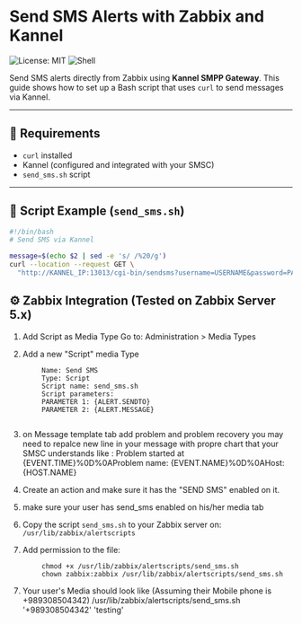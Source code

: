 # Send SMS Alerts with Zabbix and Kannel

![License: MIT](https://img.shields.io/badge/License-MIT-yellow.svg)
![Shell](https://img.shields.io/github/languages/top/Amiri83/zabbix_kannel)

Send SMS alerts directly from Zabbix using **Kannel SMPP Gateway**. This guide shows how to set up a Bash script that uses `curl` to send messages via Kannel.

---

## 🧰 Requirements

- `curl` installed
- Kannel (configured and integrated with your SMSC)
- `send_sms.sh` script

---

## 📝 Script Example (`send_sms.sh`)

```bash
#!/bin/bash
# Send SMS via Kannel

message=$(echo $2 | sed -e 's/ /%20/g') 
curl --location --request GET \
  "http://KANNEL_IP:13013/cgi-bin/sendsms?username=USERNAME&password=PASSWORD&from=SMSC_ACCOUNT&to=$1&text=$message"
```
## ⚙️ Zabbix Integration (Tested on Zabbix Server 5.x)

1. Add Script as Media Type
Go to: Administration > Media Types

2. Add a new "Script" media Type
```
		Name: Send SMS
		Type: Script
		Script name: send_sms.sh
		Script parameters:
		PARAMETER 1: {ALERT.SENDTO}
		PARAMETER 2: {ALERT.MESSAGE}
		
```


3. on Message template tab add problem and problem recovery you may need to repalce new line in your message with propre chart that your SMSC understands
like : Problem started at {EVENT.TIME}%0D%0AProblem name: {EVENT.NAME}%0D%0AHost: {HOST.NAME}


4. Create an action and make sure it has the "SEND SMS" enabled on it.
5. make sure your user has send_sms enabled on his/her media tab
6. Copy the script `send_sms.sh` to your Zabbix server on: `/usr/lib/zabbix/alertscripts`
7. Add permission to the file:
```
		chmod +x /usr/lib/zabbix/alertscripts/send_sms.sh
		chown zabbix:zabbix /usr/lib/zabbix/alertscripts/send_sms.sh
```

7. Your user's Media should look like (Assuming their Mobile phone is +989308504342)
 /usr/lib/zabbix/alertscripts/send_sms.sh '+989308504342' 'testing'

